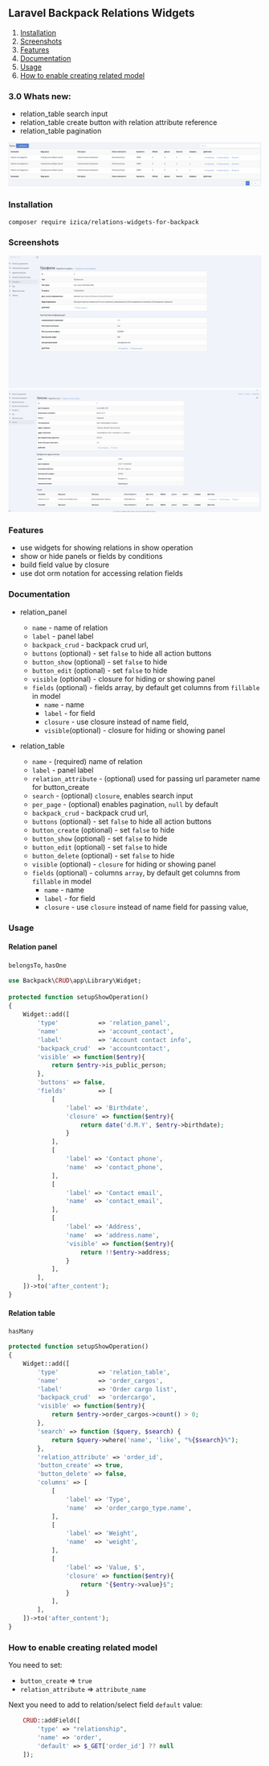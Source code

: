 ## Laravel Backpack Relations Widgets
1. [Installation](#installation)
2. [Screenshots](#screenshots)
3. [Features](#features)
4. [Documentation](#documentation)
5. [Usage](#usage)
5. [How to enable creating related model](#how-to-enable-creating-related-model)

### 3.0 Whats new:
* relation_table search input
* relation_table create button with relation attribute reference
* relation_table pagination

![Alt text](screenshots/relation_table_with_options.png?raw=true "relation_table_with_options")

### Installation
```
composer require izica/relations-widgets-for-backpack
```

### Screenshots

![Alt text](screenshots/relation_panel.png?raw=true "relation_panel")
![Alt text](screenshots/relation_table.png?raw=true "relation_table")

### Features
* use widgets for showing relations in show operation
* show or hide panels or fields by conditions
* build field value by closure
* use dot orm notation for accessing relation fields

### Documentation
* relation_panel
    * `name` - name of relation
    * `label` - panel label
    * `backpack_crud` - backpack crud url,
    * `buttons` (optional) - set `false` to hide all action buttons
    * `button_show` (optional) - set `false` to hide
    * `button_edit` (optional) - set `false` to hide
    * `visible` (optional) - closure for hiding or showing panel
    * `fields` (optional) - fields array, by default get columns from `fillable` in model
        * `name` - name
        * `label` - for field
        * `closure` - use closure instead of name field,
        * `visible`(optional) - closure for hiding or showing panel
        
* relation_table
    * `name` - (required) name of relation
    * `label` - panel label
    * `relation_attribute` - (optional) used for passing url parameter name for button_create
    * `search` - (optional) `closure`, enables search input
    * `per_page` - (optional) enables pagination, `null` by default
    * `backpack_crud` - backpack crud url,
    * `buttons` (optional) - set `false` to hide all action buttons
    * `button_create` (optional) - set `false` to hide
    * `button_show` (optional) - set `false` to hide
    * `button_edit` (optional) - set `false` to hide
    * `button_delete` (optional) - set `false` to hide
    * `visible` (optional) - `closure` for hiding or showing panel
    * `fields` (optional) - columns `array`, by default get columns from `fillable` in model
        * `name` - name
        * `label` - for field
        * `closure` - use `closure` instead of name field for passing value,
        
### Usage

#### Relation panel
`belongsTo`, `hasOne`

```php
use Backpack\CRUD\app\Library\Widget;

protected function setupShowOperation()
{
    Widget::add([
        'type'           => 'relation_panel',
        'name'           => 'account_contact',
        'label'          => 'Account contact info',
        'backpack_crud'  => 'accountcontact',
        'visible' => function($entry){
            return $entry->is_public_person;
        },
        'buttons' => false,
        'fields'         => [
            [
                'label' => 'Birthdate',
                'closure' => function($entry){
                    return date('d.M.Y', $entry->birthdate);
                }
            ],
            [
                'label' => 'Contact phone',
                'name'  => 'contact_phone',
            ],
            [
                'label' => 'Contact email',
                'name'  => 'contact_email',
            ],
            [
                'label' => 'Address',
                'name'  => 'address.name',
                'visible' => function($entry){
                    return !!$entry->address;
                }       
            ],
        ],
    ])->to('after_content');
}

```

#### Relation table
`hasMany`

```php
protected function setupShowOperation()
{
    Widget::add([
        'type'           => 'relation_table',
        'name'           => 'order_cargos',
        'label'          => 'Order cargo list',
        'backpack_crud'  => 'ordercargo',
        'visible' => function($entry){
            return $entry->order_cargos->count() > 0;
        },
        'search' => function ($query, $search) {
            return $query->where('name', 'like', "%{$search}%");
        },
        'relation_attribute' => 'order_id',
        'button_create' => true,
        'button_delete' => false,
        'columns' => [
            [
                'label' => 'Type',
                'name'  => 'order_cargo_type.name',
            ],
            [
                'label' => 'Weight',
                'name'  => 'weight',
            ],
            [
                'label' => 'Value, $',
                'closure' => function($entry){
                    return "{$entry->value}$";
                }
            ],
        ],
    ])->to('after_content');
}

```

### How to enable creating related model
You need to set:
* `button_create` => `true`
* `relation_attribute` => `attribute_name`

Next you need to add to relation/select field `default` value:
```php
    CRUD::addField([
        'type' => "relationship",
        'name' => 'order',
        'default' => $_GET['order_id'] ?? null
    ]);
```
